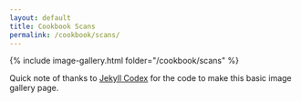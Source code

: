 ```yaml
---
layout: default
title: Cookbook Scans
permalink: /cookbook/scans/
---
```

{% include image-gallery.html folder="/cookbook/scans" %}

Quick note of thanks to <a href="https://jekyllcodex.org/without-plugin/image-gallery/">Jekyll Codex</a> for the code to make this basic image gallery page.